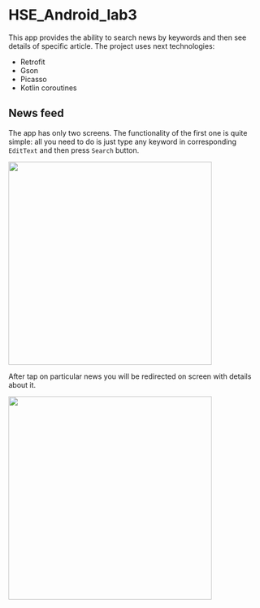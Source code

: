 # HSE_Android_lab3
This app provides the ability to search news by keywords and then see details of specific article. 
The project uses next technologies:
* Retrofit
* Gson
* Picasso
* Kotlin coroutines
## News feed
The app has only two screens. The functionality of the first one is quite simple: all you need to do is just type any keyword in corresponding ```EditText``` and then press ```Search``` button.

<img src="https://github.com/Max-Size/Android_Lab_3/assets/125485047/75a787e9-f83b-4b67-837e-7220bf2db5a2" width="400" />

After tap on particular news you will be redirected on screen with details about it.

<img src="https://github.com/Max-Size/Android_Lab_3/assets/125485047/9c4de4c4-fde5-46fa-8d1f-b368d778aef8" width="400" />
